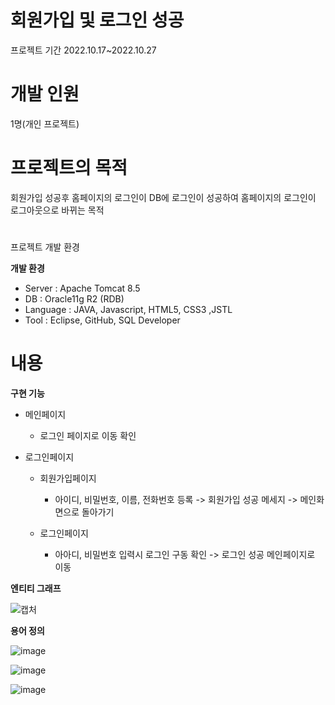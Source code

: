 # 회원가입 및 로그인 성공
프로젝트 기간 2022.10.17~2022.10.27

# 개발 인원
1명(개인 프로젝트)

# 프로젝트의 목적
회원가입 성공후 홈페이지의 로그인이 DB에 로그인이 성공하여 홈페이지의 로그인이 로그아웃으로 바뀌는 목적

#
프로젝트 개발 환경

**개발 환경**

+ Server : Apache Tomcat 8.5
+ DB : Oracle11g R2 (RDB)
+ Language : JAVA, Javascript, HTML5, CSS3 ,JSTL
+ Tool : Eclipse, GitHub, SQL Developer

# 내용

**구현 기능**

* 메인페이지
    - 로그인 페이지로 이동 확인
    
* 로그인페이지
    - 회원가입페이지   
        + 아이디, 비밀번호, 이름, 전화번호 등록 -> 회원가입 성공 메세지 -> 메인화면으로 돌아가기
        
    - 로그인페이지
        + 아아디, 비밀번호 입력시 로그인 구동 확인 -> 로그인 성공 메인페이지로 이동
        
        
**엔티티 그래프**


![캡처](https://user-images.githubusercontent.com/117800561/201298587-d2d369d1-2dae-41d5-90f9-19e8d81d4d1b.PNG)

**용어 정의**

![image](https://user-images.githubusercontent.com/117800561/201299399-300b59c2-24fe-4a00-99fb-24acad1cfc00.png)

![image](https://user-images.githubusercontent.com/117800561/201299456-3a548164-ad4a-42ab-9537-9df55e63face.png)

![image](https://user-images.githubusercontent.com/117800561/201299276-5b09bfe3-a2c7-44f6-8c42-c4c293cb301b.png)



